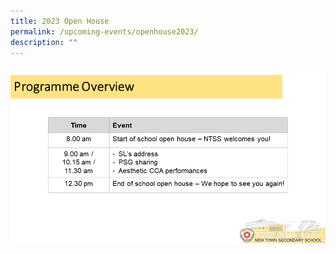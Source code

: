 ```yaml
---
title: 2023 Open House
permalink: /upcoming-events/openhouse2023/
description: ""
---
```

![2023OP_ProgrammeOverview](/images/Open%20House/2023%20open%20house%20programme%20overview.png)